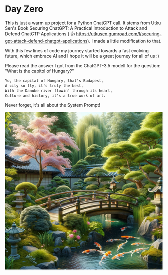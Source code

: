# Day Zero

This is just a warm up project for a Python ChatGPT call. It stems from Utku Sen's Book Securing ChatGPT: A Practical Introduction to Attack and Defend ChatGTP Applications ( :+1: https://utkusen.gumroad.com/l/securing-gpt-attack-defend-chatgpt-applications). I made a little modification to that. 

With this few lines of code my journey started towards a fast evolving future, which embrace AI and I hope it will be a great journey for all of us :)

Please read the answer I got from the ChatGPT-3.5 modell for the question: "What is the capitol of Hungary?"

```
Yo, the capital of Hungary, that's Budapest,
A city so fly, it's truly the best,
With the Danube river flowin' through its heart,
Culture and history, it's a true work of art.
```

Never forget, it's all about the System Prompt! 

![alt text](./assets/japanese_garden.png)
